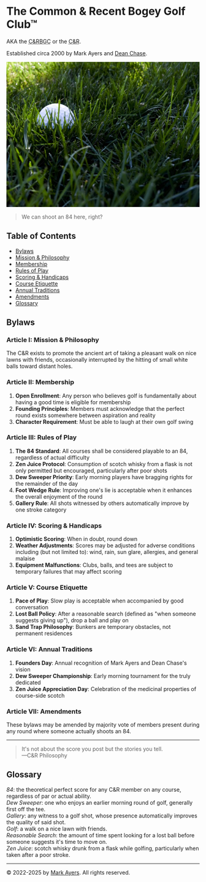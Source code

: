 # The Common &amp; Recent Bogey Golf Club&trade;

AKA the <abbr title="Common &amp Recent Bogey Golf Club">C&amp;RBGC</abbr> or the <abbr title="Common &amp; Recent">C&amp;R</abbr>.

Established circa 2000 by Mark Ayers and [Dean Chase](https://deanisthedevil.com).

![golf ball in deep green grass](golf-ball-in-grass.jpeg)

> We can shoot an 84 here, right?

## Table of Contents

- [Bylaws](#bylaws)
- [Mission & Philosophy](#article-i-mission--philosophy)
- [Membership](#article-ii-membership)
- [Rules of Play](#article-iii-rules-of-play)
- [Scoring & Handicaps](#article-iv-scoring--handicaps)
- [Course Etiquette](#article-v-course-etiquette)
- [Annual Traditions](#article-vi-annual-traditions)
- [Amendments](#article-vii-amendments)
- [Glossary](#glossary)

## Bylaws

### Article I: Mission & Philosophy

The C&R exists to promote the ancient art of taking a pleasant walk on nice lawns with friends, occasionally interrupted by the hitting of small white balls toward distant holes.

### Article II: Membership

1. **Open Enrollment**: Any person who believes golf is fundamentally about having a good time is eligible for membership
2. **Founding Principles**: Members must acknowledge that the perfect round exists somewhere between aspiration and reality
3. **Character Requirement**: Must be able to laugh at their own golf swing

### Article III: Rules of Play

1. **The 84 Standard**: All courses shall be considered playable to an 84, regardless of actual difficulty
2. **Zen Juice Protocol**: Consumption of scotch whisky from a flask is not only permitted but encouraged, particularly after poor shots
3. **Dew Sweeper Priority**: Early morning players have bragging rights for the remainder of the day
4. **Foot Wedge Rule**: Improving one's lie is acceptable when it enhances the overall enjoyment of the round
5. **Gallery Rule**: All shots witnessed by others automatically improve by one stroke category

### Article IV: Scoring & Handicaps

1. **Optimistic Scoring**: When in doubt, round down
2. **Weather Adjustments**: Scores may be adjusted for adverse conditions including (but not limited to): wind, rain, sun glare, allergies, and general malaise
3. **Equipment Malfunctions**: Clubs, balls, and tees are subject to temporary failures that may affect scoring

### Article V: Course Etiquette

1. **Pace of Play**: Slow play is acceptable when accompanied by good conversation
2. **Lost Ball Policy**: After a reasonable search (defined as "when someone suggests giving up"), drop a ball and play on
3. **Sand Trap Philosophy**: Bunkers are temporary obstacles, not permanent residences

### Article VI: Annual Traditions

1. **Founders Day**: Annual recognition of Mark Ayers and Dean Chase's vision
2. **Dew Sweeper Championship**: Early morning tournament for the truly dedicated
3. **Zen Juice Appreciation Day**: Celebration of the medicinal properties of course-side scotch

### Article VII: Amendments

These bylaws may be amended by majority vote of members present during any round where someone actually shoots an 84.

---

> It's not about the score you post but the stories you tell.  
> —C&R Philosophy

## Glossary

_84_: the theoretical perfect score for any C&R member on any course, regardless of par or actual ability.  
_Dew Sweeper_: one who enjoys an earlier morning round of golf, generally first off the tee.  
_Gallery_: any witness to a golf shot, whose presence automatically improves the quality of said shot.  
_Golf_: a walk on a nice lawn with friends.  
_Reasonable Search_: the amount of time spent looking for a lost ball before someone suggests it's time to move on.  
_Zen Juice_: scotch whisky drunk from a flask while golfing, particularly when taken after a poor stroke.

---

&copy; 2022-2025 by [Mark Ayers](https://philoserf.com/). All rights reserved.
